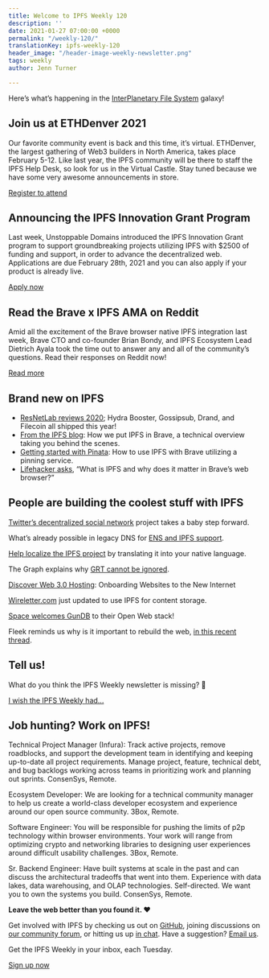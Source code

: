 ```yaml
---
title: Welcome to IPFS Weekly 120
description: ''
date: 2021-01-27 07:00:00 +0000
permalink: "/weekly-120/"
translationKey: ipfs-weekly-120
header_image: "/header-image-weekly-newsletter.png"
tags: weekly
author: Jenn Turner

---
```

Here’s what’s happening in the [InterPlanetary File System](https://ipfs.io/) galaxy!

## Join us at ETHDenver 2021
Our favorite community event is back and this time, it’s virtual. ETHDenver, the largest gathering of Web3 builders in North America, takes place February 5-12. Like last year, the IPFS community will be there to staff the IPFS Help Desk, so look for us in the Virtual Castle. Stay tuned because we have some very awesome announcements in store. 

[Register to attend](https://www.ethdenver.com/)

## Announcing the IPFS Innovation Grant Program
Last week, Unstoppable Domains introduced the IPFS Innovation Grant program to support groundbreaking projects utilizing IPFS with $2500 of funding and support, in order to advance the decentralized web. Applications are due February 28th, 2021 and you can also apply if your product is already live. 

[Apply now](https://medium.com/unstoppabledomains/the-ipfs-innovation-grant-program-6eff25d60b3f)

## Read the Brave x IPFS AMA on Reddit
Amid all the excitement of the Brave browser native IPFS integration last week, Brave CTO and co-founder Brian Bondy, and IPFS Ecosystem Lead Dietrich Ayala took the time out to answer any and all of the community’s questions. Read their responses on Reddit now!

[Read more](https://www.reddit.com/r/IAmA/comments/l2tvx1/we_are_brian_bondy_cofounder_and_cto_of_the_brave/)

## Brand new on IPFS
* [ResNetLab reviews 2020](https://research.protocol.ai/blog/2021/resnetlab-2020-in-review-we-love-it-when-a-plan-comes-together/); Hydra Booster, Gossipsub, Drand, and Filecoin all shipped this year!
* [From the IPFS blog](https://blog.ipfs.io/2021-01-21-how-we-put-ipfs-in-brave/): How we put IPFS in Brave, a technical overview taking you behind the scenes.
* [Getting started with Pinata](https://medium.com/pinata/how-to-use-ipfs-with-brave-2fcf501babc8): How to use IPFS with Brave utilizing a pinning service. 
* [Lifehacker asks](https://www.lifehacker.com.au/2021/01/what-is-ipfs-and-why-does-it-matter-in-braves-web-browser/), “What is IPFS and why does it matter in Brave’s web browser?”

## People are building the coolest stuff with IPFS

[Twitter’s decentralized social network](https://www.theverge.com/2021/1/21/22242718/twitter-bluesky-decentralized-social-media-team-project-update) project takes a baby step forward.

What’s already possible in legacy DNS for [ENS and IPFS support](https://easydns.com/blog/2021/01/17/whats-already-possible-in-legacy-dns-for-ens-and-ipfs-support/).

[Help localize the IPFS project](https://www.transifex.com/ipfs/ipfs-webui/) by translating it into your native language.

The Graph explains why [GRT cannot be ignored](https://medium.com/genel-k%C3%BClt%C3%BCr/the-graph-why-grt-cannot-be-ignored-26a1b44d97c8).

[Discover Web 3.0 Hosting](https://hackernoon.com/web-30-hosting-onboarding-websites-to-the-new-internet-m5m34mj): Onboarding Websites to the New Internet 

[Wireletter.com](https://t.co/N32JPxbfA6?amp=1) just updated to use IPFS for content storage.

[Space welcomes GunDB](https://blog.space.storage/posts/welcome-gundb-to-open-web-protocol-stack) to their Open Web stack!

Fleek reminds us why is it important to rebuild the web, [in this recent thread](https://twitter.com/FleekHQ/status/1352606023387934720).

## Tell us!
What do you think the IPFS Weekly newsletter is missing? 🤔

[I wish the IPFS Weekly had...](https://forms.gle/buAuBx92kLsiTL1N6)

## Job hunting? Work on IPFS!
Technical Project Manager (Infura): Track active projects, remove roadblocks, and support the development team in identifying and keeping up-to-date all project requirements. Manage project, feature, technical debt, and bug backlogs working across teams in prioritizing work and planning out sprints. ConsenSys, Remote. 

Ecosystem Developer: We are looking for a technical community manager to help us create a world-class developer ecosystem and experience around our open source community. 3Box, Remote.

Software Engineer: You will be responsible for pushing the limits of p2p technology within browser environments. Your work will range from optimizing crypto and networking libraries to designing user experiences around difficult usability challenges. 3Box, Remote.

Sr. Backend Engineer: Have built systems at scale in the past and can discuss the architectural tradeoffs that went into them. Experience with data lakes, data warehousing, and OLAP technologies. Self-directed. We want you to own the systems you build. ConsenSys, Remote. 

**Leave the web better than you found it. ❤️**

Get involved with IPFS by checking us out on [GitHub](https://github.com/ipfs), joining discussions on [our community forum](https://discuss.ipfs.io/), or hitting us up [in chat](https://riot.im/app/#/room/#ipfs:matrix.org). Have a suggestion? [Email us](mailto:newsletter@ipfs.io).

Get the IPFS Weekly in your inbox, each Tuesday.
<p><a href="https://ipfs.us4.list-manage.com/subscribe?u=25473244c7d18b897f5a1ff6b&amp;id=cad54b2230" class="button button-primary">Sign up now</a></p>
